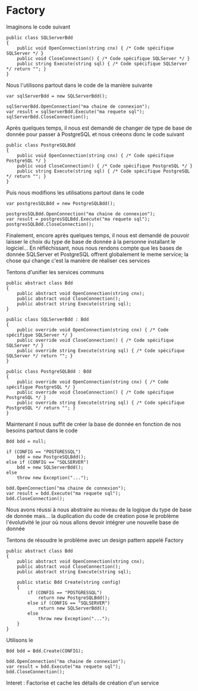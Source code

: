 ﻿# Factory

Imaginons le code suivant

```
public class SQLServerBdd
{
	public void OpenConnection(string cnx) { /* Code spécifique SQLServer */ }
	public void CloseConnection() { /* Code spécifique SQLServer */ }
	public string Execute(string sql) { /* Code spécifique SQLServer */ return ""; }
}
```

Nous l'utilisons partout dans le code de la manière suivante

```
var sqlServerBdd = new SQLServerBdd();

sqlServerBdd.OpenConnection("ma chaine de connexion");
var result = sqlServerBdd.Execute("ma requete sql");
sqlServerBdd.CloseConnection();
```

Après quelques temps, il nous est demandé de changer de type de base de donnée pour passer à PostgreSQL et nous créeons donc le code suivant

```
public class PostgreSQLBdd
{
	public void OpenConnection(string cnx) { /* Code spécifique PostgreSQL */ }
	public void CloseConnection() { /* Code spécifique PostgreSQL */ }
	public string Execute(string sql) { /* Code spécifique PostgreSQL */ return ""; }
}
```

Puis nous modifions les utilisations partout dans le code

```
var postgresSQLBdd = new PostgreSQLBdd();

postgresSQLBdd.OpenConnection("ma chaine de connexion");
var result = postgresSQLBdd.Execute("ma requete sql");
postgresSQLBdd.CloseConnection();
```

Finalement, encore après quelques temps, il nous est demandé de pouvoir laisser le choix du type de base de donnée à la personne installant le logiciel... En réfléchissant, nous nous rendons compte que les bases de donnée SQLServer et PostgreSQL offrent globalement le meme service; la chose qui change c'est la manière de réaliser ces services

Tentons d'unifier les services communs

```
public abstract class Bdd
{
	public abstract void OpenConnection(string cnx);
	public abstract void CloseConnection();
	public abstract string Execute(string sql);
}

public class SQLServerBdd : Bdd
{
	public override void OpenConnection(string cnx) { /* Code spécifique SQLServer */ }
	public override void CloseConnection() { /* Code spécifique SQLServer */ }
	public override string Execute(string sql) { /* Code spécifique SQLServer */ return ""; }
}

public class PostgreSQLBdd : Bdd
{
	public override void OpenConnection(string cnx) { /* Code spécifique PostgreSQL */ }
	public override void CloseConnection() { /* Code spécifique PostgreSQL */ }
	public override string Execute(string sql) { /* Code spécifique PostgreSQL */ return ""; }
}
```

Maintenant il nous suffit de créer la base de donnée en fonction de nos besoins partout dans le code

```
Bdd bdd = null;

if (CONFIG == "POSTGRESSQL")
	bdd = new PostgreSQLBdd();
else if (CONFIG == "SQLSERVER")
	bdd = new SQLServerBdd();
else
	throw new Exception("...");

bdd.OpenConnection("ma chaine de connexion");
var result = bdd.Execute("ma requete sql");
bdd.CloseConnection();
```
Nous avons réussi à nous abstraire au niveau de la logique du type de base de donnée mais... la duplication du code de création pose le problème l'évolutivité le jour où nous allons devoir intégrer une nouvelle base de donnée

Tentons de résoudre le problème avec un design pattern appelé Factory

```
public abstract class Bdd
{
	public abstract void OpenConnection(string cnx);
	public abstract void CloseConnection();
	public abstract string Execute(string sql);

	public static Bdd Create(string config)
	{
		if (CONFIG == "POSTGRESSQL")
			return new PostgreSQLBdd();
		else if (CONFIG == "SQLSERVER")
			return new SQLServerBdd();
		else
			throw new Exception("...");		
	}
}
```

Utilisons le

```
Bdd bdd = Bdd.Create(CONFIG);

bdd.OpenConnection("ma chaine de connexion");
var result = bdd.Execute("ma requete sql");
bdd.CloseConnection();
```

Interet : Factorise et cache les détails de création d'un service